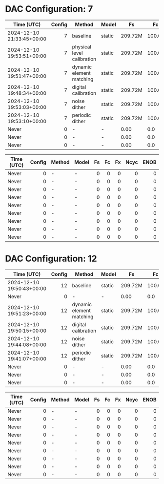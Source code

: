 # DAC Configuration: 7 
<table>
<thead>
<tr><th>Time (UTC)               </th><th style="text-align: right;">  Config</th><th>Method                    </th><th>Model  </th><th>Fs     </th><th>Fc    </th><th>Fx  </th><th style="text-align: right;">  Ncyc</th><th style="text-align: right;">  ENOB</th></tr>
</thead>
<tbody>
<tr><td>2024-12-10 21:33:45+00:00</td><td style="text-align: right;">       7</td><td>baseline                  </td><td>static </td><td>209.72M</td><td>100.0k</td><td>1.0k</td><td style="text-align: right;">     7</td><td style="text-align: right;"> 5.795</td></tr>
<tr><td>2024-12-10 19:53:51+00:00</td><td style="text-align: right;">       7</td><td>physical level calibration</td><td>static </td><td>209.72M</td><td>100.0k</td><td>1.0k</td><td style="text-align: right;">     7</td><td style="text-align: right;"> 4.954</td></tr>
<tr><td>2024-12-10 19:51:47+00:00</td><td style="text-align: right;">       7</td><td>dynamic element matching  </td><td>static </td><td>209.72M</td><td>100.0k</td><td>1.0k</td><td style="text-align: right;">     7</td><td style="text-align: right;"> 9.555</td></tr>
<tr><td>2024-12-10 19:48:34+00:00</td><td style="text-align: right;">       7</td><td>digital calibration       </td><td>static </td><td>209.72M</td><td>100.0k</td><td>1.0k</td><td style="text-align: right;">     7</td><td style="text-align: right;">16.791</td></tr>
<tr><td>2024-12-10 19:53:03+00:00</td><td style="text-align: right;">       7</td><td>noise dither              </td><td>static </td><td>209.72M</td><td>100.0k</td><td>1.0k</td><td style="text-align: right;">     7</td><td style="text-align: right;"> 7.281</td></tr>
<tr><td>2024-12-10 19:53:10+00:00</td><td style="text-align: right;">       7</td><td>periodic dither           </td><td>static </td><td>209.72M</td><td>100.0k</td><td>1.0k</td><td style="text-align: right;">     7</td><td style="text-align: right;">10.248</td></tr>
<tr><td>Never                    </td><td style="text-align: right;">       0</td><td>-                         </td><td>-      </td><td>0.00   </td><td>0.0   </td><td>0.0 </td><td style="text-align: right;">     0</td><td style="text-align: right;"> 0    </td></tr>
<tr><td>Never                    </td><td style="text-align: right;">       0</td><td>-                         </td><td>-      </td><td>0.00   </td><td>0.0   </td><td>0.0 </td><td style="text-align: right;">     0</td><td style="text-align: right;"> 0    </td></tr>
<tr><td>Never                    </td><td style="text-align: right;">       0</td><td>-                         </td><td>-      </td><td>0.00   </td><td>0.0   </td><td>0.0 </td><td style="text-align: right;">     0</td><td style="text-align: right;"> 0    </td></tr>
</tbody>
</table>

<table>
<thead>
<tr><th>Time (UTC)  </th><th style="text-align: right;">  Config</th><th>Method  </th><th>Model  </th><th style="text-align: right;">  Fs</th><th style="text-align: right;">  Fc</th><th style="text-align: right;">  Fx</th><th style="text-align: right;">  Ncyc</th><th style="text-align: right;">  ENOB</th></tr>
</thead>
<tbody>
<tr><td>Never       </td><td style="text-align: right;">       0</td><td>-       </td><td>-      </td><td style="text-align: right;">   0</td><td style="text-align: right;">   0</td><td style="text-align: right;">   0</td><td style="text-align: right;">     0</td><td style="text-align: right;">     0</td></tr>
<tr><td>Never       </td><td style="text-align: right;">       0</td><td>-       </td><td>-      </td><td style="text-align: right;">   0</td><td style="text-align: right;">   0</td><td style="text-align: right;">   0</td><td style="text-align: right;">     0</td><td style="text-align: right;">     0</td></tr>
<tr><td>Never       </td><td style="text-align: right;">       0</td><td>-       </td><td>-      </td><td style="text-align: right;">   0</td><td style="text-align: right;">   0</td><td style="text-align: right;">   0</td><td style="text-align: right;">     0</td><td style="text-align: right;">     0</td></tr>
<tr><td>Never       </td><td style="text-align: right;">       0</td><td>-       </td><td>-      </td><td style="text-align: right;">   0</td><td style="text-align: right;">   0</td><td style="text-align: right;">   0</td><td style="text-align: right;">     0</td><td style="text-align: right;">     0</td></tr>
<tr><td>Never       </td><td style="text-align: right;">       0</td><td>-       </td><td>-      </td><td style="text-align: right;">   0</td><td style="text-align: right;">   0</td><td style="text-align: right;">   0</td><td style="text-align: right;">     0</td><td style="text-align: right;">     0</td></tr>
<tr><td>Never       </td><td style="text-align: right;">       0</td><td>-       </td><td>-      </td><td style="text-align: right;">   0</td><td style="text-align: right;">   0</td><td style="text-align: right;">   0</td><td style="text-align: right;">     0</td><td style="text-align: right;">     0</td></tr>
<tr><td>Never       </td><td style="text-align: right;">       0</td><td>-       </td><td>-      </td><td style="text-align: right;">   0</td><td style="text-align: right;">   0</td><td style="text-align: right;">   0</td><td style="text-align: right;">     0</td><td style="text-align: right;">     0</td></tr>
<tr><td>Never       </td><td style="text-align: right;">       0</td><td>-       </td><td>-      </td><td style="text-align: right;">   0</td><td style="text-align: right;">   0</td><td style="text-align: right;">   0</td><td style="text-align: right;">     0</td><td style="text-align: right;">     0</td></tr>
<tr><td>Never       </td><td style="text-align: right;">       0</td><td>-       </td><td>-      </td><td style="text-align: right;">   0</td><td style="text-align: right;">   0</td><td style="text-align: right;">   0</td><td style="text-align: right;">     0</td><td style="text-align: right;">     0</td></tr>
</tbody>
</table>





# DAC Configuration: 12 
<table>
<thead>
<tr><th>Time (UTC)               </th><th style="text-align: right;">  Config</th><th>Method                  </th><th>Model  </th><th>Fs     </th><th>Fc    </th><th>Fx  </th><th style="text-align: right;">  Ncyc</th><th style="text-align: right;">  ENOB</th></tr>
</thead>
<tbody>
<tr><td>2024-12-10 19:50:43+00:00</td><td style="text-align: right;">      12</td><td>baseline                </td><td>static </td><td>209.72M</td><td>100.0k</td><td>1.0k</td><td style="text-align: right;">     7</td><td style="text-align: right;"> 3.602</td></tr>
<tr><td>Never                    </td><td style="text-align: right;">       0</td><td>-                       </td><td>-      </td><td>0.00   </td><td>0.0   </td><td>0.0 </td><td style="text-align: right;">     0</td><td style="text-align: right;"> 0    </td></tr>
<tr><td>2024-12-10 19:51:23+00:00</td><td style="text-align: right;">      12</td><td>dynamic element matching</td><td>static </td><td>209.72M</td><td>100.0k</td><td>1.0k</td><td style="text-align: right;">     7</td><td style="text-align: right;"> 7.614</td></tr>
<tr><td>2024-12-10 19:50:15+00:00</td><td style="text-align: right;">      12</td><td>digital calibration     </td><td>static </td><td>209.72M</td><td>100.0k</td><td>1.0k</td><td style="text-align: right;">     7</td><td style="text-align: right;">20.598</td></tr>
<tr><td>2024-12-10 19:44:08+00:00</td><td style="text-align: right;">      12</td><td>noise dither            </td><td>static </td><td>209.72M</td><td>100.0k</td><td>1.0k</td><td style="text-align: right;">     7</td><td style="text-align: right;"> 7.326</td></tr>
<tr><td>2024-12-10 19:41:07+00:00</td><td style="text-align: right;">      12</td><td>periodic dither         </td><td>static </td><td>209.72M</td><td>100.0k</td><td>1.0k</td><td style="text-align: right;">     7</td><td style="text-align: right;">11.602</td></tr>
<tr><td>Never                    </td><td style="text-align: right;">       0</td><td>-                       </td><td>-      </td><td>0.00   </td><td>0.0   </td><td>0.0 </td><td style="text-align: right;">     0</td><td style="text-align: right;"> 0    </td></tr>
<tr><td>Never                    </td><td style="text-align: right;">       0</td><td>-                       </td><td>-      </td><td>0.00   </td><td>0.0   </td><td>0.0 </td><td style="text-align: right;">     0</td><td style="text-align: right;"> 0    </td></tr>
<tr><td>Never                    </td><td style="text-align: right;">       0</td><td>-                       </td><td>-      </td><td>0.00   </td><td>0.0   </td><td>0.0 </td><td style="text-align: right;">     0</td><td style="text-align: right;"> 0    </td></tr>
</tbody>
</table>

<table>
<thead>
<tr><th>Time (UTC)  </th><th style="text-align: right;">  Config</th><th>Method  </th><th>Model  </th><th style="text-align: right;">  Fs</th><th style="text-align: right;">  Fc</th><th style="text-align: right;">  Fx</th><th style="text-align: right;">  Ncyc</th><th style="text-align: right;">  ENOB</th></tr>
</thead>
<tbody>
<tr><td>Never       </td><td style="text-align: right;">       0</td><td>-       </td><td>-      </td><td style="text-align: right;">   0</td><td style="text-align: right;">   0</td><td style="text-align: right;">   0</td><td style="text-align: right;">     0</td><td style="text-align: right;">     0</td></tr>
<tr><td>Never       </td><td style="text-align: right;">       0</td><td>-       </td><td>-      </td><td style="text-align: right;">   0</td><td style="text-align: right;">   0</td><td style="text-align: right;">   0</td><td style="text-align: right;">     0</td><td style="text-align: right;">     0</td></tr>
<tr><td>Never       </td><td style="text-align: right;">       0</td><td>-       </td><td>-      </td><td style="text-align: right;">   0</td><td style="text-align: right;">   0</td><td style="text-align: right;">   0</td><td style="text-align: right;">     0</td><td style="text-align: right;">     0</td></tr>
<tr><td>Never       </td><td style="text-align: right;">       0</td><td>-       </td><td>-      </td><td style="text-align: right;">   0</td><td style="text-align: right;">   0</td><td style="text-align: right;">   0</td><td style="text-align: right;">     0</td><td style="text-align: right;">     0</td></tr>
<tr><td>Never       </td><td style="text-align: right;">       0</td><td>-       </td><td>-      </td><td style="text-align: right;">   0</td><td style="text-align: right;">   0</td><td style="text-align: right;">   0</td><td style="text-align: right;">     0</td><td style="text-align: right;">     0</td></tr>
<tr><td>Never       </td><td style="text-align: right;">       0</td><td>-       </td><td>-      </td><td style="text-align: right;">   0</td><td style="text-align: right;">   0</td><td style="text-align: right;">   0</td><td style="text-align: right;">     0</td><td style="text-align: right;">     0</td></tr>
<tr><td>Never       </td><td style="text-align: right;">       0</td><td>-       </td><td>-      </td><td style="text-align: right;">   0</td><td style="text-align: right;">   0</td><td style="text-align: right;">   0</td><td style="text-align: right;">     0</td><td style="text-align: right;">     0</td></tr>
<tr><td>Never       </td><td style="text-align: right;">       0</td><td>-       </td><td>-      </td><td style="text-align: right;">   0</td><td style="text-align: right;">   0</td><td style="text-align: right;">   0</td><td style="text-align: right;">     0</td><td style="text-align: right;">     0</td></tr>
<tr><td>Never       </td><td style="text-align: right;">       0</td><td>-       </td><td>-      </td><td style="text-align: right;">   0</td><td style="text-align: right;">   0</td><td style="text-align: right;">   0</td><td style="text-align: right;">     0</td><td style="text-align: right;">     0</td></tr>
</tbody>
</table>






